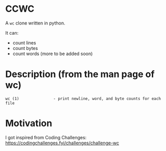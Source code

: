 # CCWC 
A `wc` clone written in python.

It can:
+ count lines
+ count bytes
+ count words
(more to be added soon)

# Description (from the man page of wc)
`wc (1)               - print newline, word, and byte counts for each file`

# Motivation
I got inspired from Coding Challenges: https://codingchallenges.fyi/challenges/challenge-wc
